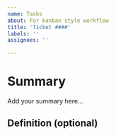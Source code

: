 ```yaml
---
name: Tasks
about: For kanban style workflow
title: 'Ticket ####'
labels: ''
assignees: ''

---
```


# Summary
Add your summary here...

## Definition (optional)
